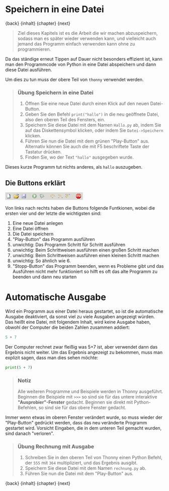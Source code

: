 # Speichern in eine Datei

{back} {inhalt} {chapter} {next}

> Ziel dieses Kapitels ist es die Arbeit die wir machen abzuspeichern, sodass man es später wieder verwenden kann, und vielleicht auch jemand das Programm einfach verwenden kann ohne zu programmieren.

Da das ständige erneut Tippen auf Dauer nicht besonders effizient ist, kann man den Programmcode von Python in eine Datei abspeichern und dann diese Datei ausführen.

Um dies zu tun muss der obere Teil von `thonny` verwendet werden.

  > ### Übung Speichern in eine Datei
  > 1. Öffnen Sie eine neue Datei durch einen Klick auf den neuen Datei-Button.
  > 1. Geben Sie den Befehl `print("hallo")` in die neu geöffnete Datei, also den oberen Teil des Fensters, ein.
  > 1. Speichern Sie diese Datei mit dem Namen `Hallo.py` ab, indem Sie auf das Diskettensymbol klicken, oder indem Sie `Datei->Speichern` klicken.
  > 1. Führen Sie nun die Datei mit dem grünen "Play-Button" aus. Alternativ können Sie auch die mit F5 beschriftete Taste der Tastatur drücken.
  > 1. Finden Sie, wo der Text `"hallo"` ausgegeben wurde.

Dieses kurze Programm tut nichts anderes, als `hallo` auszugeben.

## Die Buttons erklärt

![Screenshot Thonny](./img/ThonnyButtons.png)

Von links nach rechts haben die Buttons folgende Funtkionen, wobei die ersten vier und der letzte die wichtigsten sind:

 1. Eine neue Datei anlegen
 2. Eine Datei öffnen
 3. Die Datei speichern
 4. "Play-Button" das Programm ausführen
 5. unwichtig: Das Programm Schritt für Schritt ausführen
 6. unwichtig: Beim Schrittweisen ausführen einen großen Schritt machen
 7. unwichtig: Beim Schrittweisen ausführen einen kleinen Schritt machen
 8. unwichtig: So ähnlich wie 6.
 9. "Stopp-Button" das Programm beenden, wenn es Probleme gibt und das Ausführen
    nicht mehr funktioniert so hilft es oft das alte Programm zu beenden und dann neu starten

# Automatische Ausgabe

Wird ein Programm aus einer Datei heraus gestartet, so ist die automatische Ausgabe deaktiviert, da sonst viel zu viele Ausgaben angezeigt würden. Das heißt eine Datei, mit folgendem Inhalt, wird keine Ausgabe haben, obwohl der Computer die beiden Zahlen zusammen addiert:

```python
5 + 7
```

Der Computer rechnet zwar fleißig was 5+7 ist, aber verwendet dann das Ergebnis nicht weiter. Um das Ergebnis angezeigt zu bekommen, muss man explizit sagen, dass man dies sehen möchte:

```python
print(5 + 7)
```


> ### Notiz
> Alle weiteren Programme und Beispiele werden in Thonny ausgeführt. Beginnen die Beispiele mit `>>>` so sind sie für das untere interaktive  **"Ausprobier"-Fenster** gedacht. Beginnen sie direkt mit Python-Befehlen, so sind sie für das obere Fenster gedacht.

Immer wenn etwas im oberen Fenster verändert wurde, so muss wieder der "Play-Button" gedrückt werden, dass das neu veränderte Programm gestartet wird. Vorsicht Eingaben, die in dem unteren Teil gemacht wurden, sind danach "verloren".


> ### Übung Rechnung mit Ausgabe
> 1. Schreiben Sie in den oberen Teil von Thonny einen Python Befehl, der `555` mit `364` multipliziert, und das Ergebnis ausgibt.
> 1. Speichern Sie diese Datei mit dem Namen `rechnung.py` ab.
> 1. Führen Sie nun die Datei mit dem "Play-Button" aus.

{back} {inhalt} {chapter} {next}
